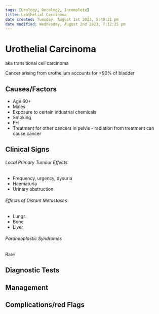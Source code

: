 ```yaml
---
tags: [Urology, Oncology, Incomplete]
title: Urothelial Carcinoma
date created: Tuesday, August 1st 2023, 5:40:21 pm
date modified: Wednesday, August 2nd 2023, 7:12:25 pm
---
```




# Urothelial Carcinoma

aka transitional cell carcinoma

Cancer arising from urothelium accounts for >90% of bladder

## Causes/Factors

- Age 60+
- Males
- Exposure to certain industrial chemicals
- Smoking
- FH
- Treatment for other cancers in pelvis - radiation from treatment can cause cancer

## Clinical Signs

###### Local Primary Tumour Effects

- Frequency, urgency, dysuria
- Haematuria
- Urinary obstruction

###### Effects of Distant Metastases

- Lungs
- Bone
- Liver

###### Paraneoplastic Syndromes

Rare

## Diagnostic Tests

## Management

## Complications/red Flags
